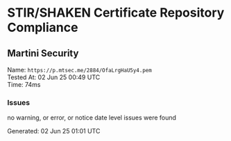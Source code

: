 # STIR/SHAKEN Certificate Repository Compliance

## Martini Security

Name: `https://p.mtsec.me/2884/OfaLrgHaU5y4.pem`\
Tested At: 02 Jun 25 00:49 UTC\
Time: 74ms

### Issues

no warning, or error, or notice date level issues were found

Generated: 02 Jun 25 01:01 UTC